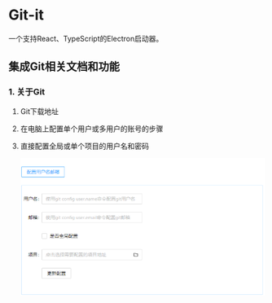 # Git-it

一个支持React、TypeScript的Electron启动器。

## 集成Git相关文档和功能

### 1. 关于Git

1. Git下载地址

2. 在电脑上配置单个用户或多用户的账号的步骤

3. 直接配置全局或单个项目的用户名和密码

    ![](../../doc/image/configUser.PNG)